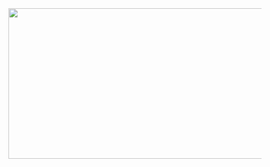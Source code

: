 <a href="https://github.com/devxb/gitanimals">
<img
  src="https://render.gitanimals.org/farms/chebread"
  width="600"
  height="300"
/>
</a>
